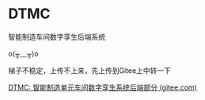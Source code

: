 # DTMC
智能制造车间数字孪生后端系统

o(╥﹏╥)o

梯子不稳定，上传不上来，先上传到Gitee上中转一下

[DTMC: 智能制造单元车间数字孪生系统后端部分 (gitee.com)](https://gitee.com/men-songchen/dtmc)
